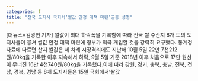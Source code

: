 ```yaml
---
categories: f
title: "전국 도지사 국회서‘쌀값 안정 대책 마련’공동 성명"
---
```

[더뉴스=김광현 기자] 쌀값이 최대 하락폭을 기록함에 따라 전국 쌀 주산지 8개 도의 도지사들이 뭉쳐 쌀값 안정 대책 마련에 정부가 적극 개입할 것을 강력히 요구했다.																통계청 자료에 따르면 산지 쌀값은 세 차례 시장격리에도 지난해 10월 5일 22만 7천212원/80kg을 기록한 이후 지속해서 하락, 9월 5일 기준 2018년 이후 처음으로 17만 원선이 무너진 16만 4천740원/80kg을 기록했다.이에 따라 강원, 경기, 충북, 충남, 전북, 전남, 경북, 경남 등 8개 도지사들은 15일 국회에서‘쌀값